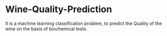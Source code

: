 # Wine-Quality-Prediction
It is a machine learning classification problem, to predict the Quality of the wine on the basis of biochemical tests.
